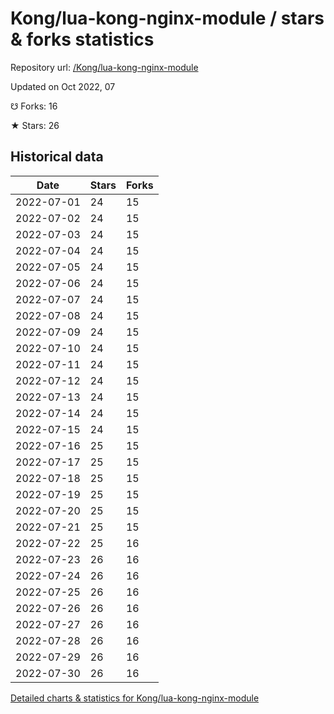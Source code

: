 # Kong/lua-kong-nginx-module / stars & forks statistics

Repository url: [/Kong/lua-kong-nginx-module](https://github.com/Kong/lua-kong-nginx-module)

Updated on Oct 2022, 07

☋ Forks: 16

★ Stars: 26

## Historical data
| Date | Stars | Forks |
|------|-------|-------|
| 2022-07-01 | 24 | 15 | 
| 2022-07-02 | 24 | 15 | 
| 2022-07-03 | 24 | 15 | 
| 2022-07-04 | 24 | 15 | 
| 2022-07-05 | 24 | 15 | 
| 2022-07-06 | 24 | 15 | 
| 2022-07-07 | 24 | 15 | 
| 2022-07-08 | 24 | 15 | 
| 2022-07-09 | 24 | 15 | 
| 2022-07-10 | 24 | 15 | 
| 2022-07-11 | 24 | 15 | 
| 2022-07-12 | 24 | 15 | 
| 2022-07-13 | 24 | 15 | 
| 2022-07-14 | 24 | 15 | 
| 2022-07-15 | 24 | 15 | 
| 2022-07-16 | 25 | 15 | 
| 2022-07-17 | 25 | 15 | 
| 2022-07-18 | 25 | 15 | 
| 2022-07-19 | 25 | 15 | 
| 2022-07-20 | 25 | 15 | 
| 2022-07-21 | 25 | 15 | 
| 2022-07-22 | 25 | 16 | 
| 2022-07-23 | 26 | 16 | 
| 2022-07-24 | 26 | 16 | 
| 2022-07-25 | 26 | 16 | 
| 2022-07-26 | 26 | 16 | 
| 2022-07-27 | 26 | 16 | 
| 2022-07-28 | 26 | 16 | 
| 2022-07-29 | 26 | 16 | 
| 2022-07-30 | 26 | 16 | 


[Detailed charts & statistics for Kong/lua-kong-nginx-module](https://reviewgithub.com/rep/Kong/lua-kong-nginx-module)
